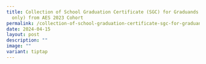 ```yaml
---
title: Collection of School Graduation Certificate (SGC) for Graduands (4NA
  only) from AES 2023 Cohort
permalink: /collection-of-school-graduation-certificate-sgc-for-graduands-4na-only-from-aes-2023-cohort/
date: 2024-04-15
layout: post
description: ""
image: ""
variant: tiptap
---
```

